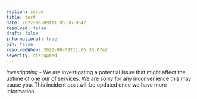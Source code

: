 ```yaml
---
section: issue
title: test
date: 2022-08-09T11:05:36.064Z
resolved: false
draft: false
informational: true
pin: false
resolvedWhen: 2022-08-09T11:05:36.074Z
severity: disrupted
---
```

*Investigating* - We are investigating a potential issue that might affect the uptime of one our of services. We are sorry for any inconvenience this may cause you. This incident post will be updated once we have more information.